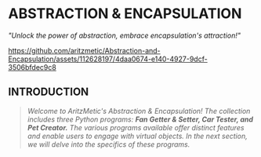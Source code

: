 # **ABSTRACTION & ENCAPSULATION**
_"Unlock the power of abstraction, embrace encapsulation's attraction!"_

https://github.com/aritzmetic/Abstraction-and-Encapsulation/assets/112628197/4daa0674-e140-4927-9dcf-3506bfdec9c8

## **INTRODUCTION**
> _Welcome to AritzMetic's Abstraction & Encapsulation! The collection includes three Python programs: **Fan Getter & Setter, Car Tester, and Pet Creator.** The various programs available offer distinct features and enable users to engage with virtual objects. In the next section, we will delve into the specifics of these programs._
